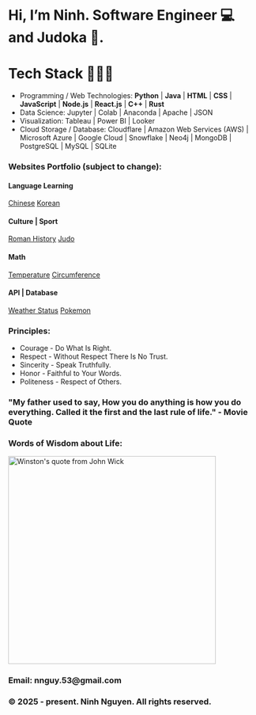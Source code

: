 <head>
  <h1>Hi, I’m Ninh. Software Engineer 💻 and Judoka 🥋.</h1>
</head>

<body>
  <h1>Tech Stack 🧑🏻‍💻</h1>
  <ul>
    <li>Programming / Web Technologies: <b>Python</b> | <b>Java</b> | <b>HTML</b> | <b>CSS</b> | <b>JavaScript</b> | <b>Node.js</b> | <b>React.js</b> | <b>C++</b> | <b>Rust</b></li>
    <li>Data Science: Jupyter | Colab | Anaconda | Apache | JSON</li>
    <li>Visualization: Tableau | Power BI | Looker</li>
    <li>Cloud Storage / Database: Cloudflare | Amazon Web Services (AWS) | Microsoft Azure | Google Cloud | Snowflake | Neo4j | MongoDB | PostgreSQL | MySQL | SQLite </li>
  </ul>

  <h3>Websites Portfolio (subject to change):</h3>
  <h4>Language Learning</h4>
  <a href="https://chinese-6cq.pages.dev/">Chinese</a>
  <a href="https://korea-5n2.pages.dev/">Korean</a>
  <br>
  <h4>Culture | Sport</h4>
  <a href="https://rome-5hp.pages.dev/">Roman History</a>
  <a href="https://judo-1jg.pages.dev/">Judo</a>
  <br>
  <h4>Math</h4>
  <a href="https://temp-vpg.pages.dev/">Temperature</a>
  <a href="https://circle-4ot.pages.dev/">Circumference</a>
  <br>
  <h4>API | Database</h4>
  <a href="https://weather-40h.pages.dev/">Weather Status</a>
  <a href="https://pokemon-6rh.pages.dev/">Pokemon</a>
  <br>
  
  <h3>Principles:</h3>
  <ul>
    <li>Courage - Do What Is Right.</li>
    <li>Respect - Without Respect There Is No Trust.</li>
    <li>Sincerity - Speak Truthfully.</li>
    <li>Honor - Faithful to Your Words.</li>
    <li>Politeness - Respect of Others.</li>
  </ul>

  <h3>"My father used to say, How you do anything is how you do everything. Called it the first and the last rule of life." - Movie Quote</h3>
  
  <h3>Words of Wisdom about Life: </h3>
  <img src="/asset/John Wick meme.gif" alt="Winston's quote from John Wick" height="420">
</body>

<footer>
  <h3>Email: nnguy.53@gmail.com</h3>
  <h3>&copy 2025 - present. Ninh Nguyen. All rights reserved.</h3>
</footer>

<!---
ninh-nguyen01/ninh-nguyen01 is a ✨ special ✨ repository because its `README.md` (this file) appears on your GitHub profile.
You can click the Preview link to take a look at your changes.
--->
